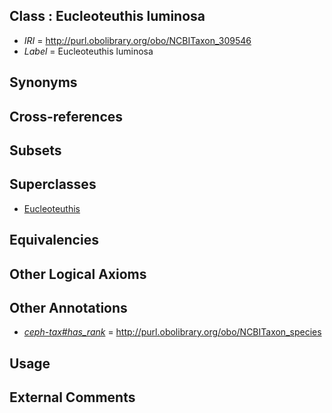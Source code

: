 
## Class : Eucleoteuthis luminosa

 * *IRI* = http://purl.obolibrary.org/obo/NCBITaxon_309546
 * *Label* = Eucleoteuthis luminosa

## Synonyms


## Cross-references


## Subsets


## Superclasses

 * [Eucleoteuthis](../../NCBITaxon/45/NCBITaxon_309545.md)

## Equivalencies


## Other Logical Axioms


## Other Annotations

 * *[ceph-tax#has_rank](../../ceph-tax#has/nk/ceph-tax#has_rank.md)* = http://purl.obolibrary.org/obo/NCBITaxon_species

## Usage


## External Comments

